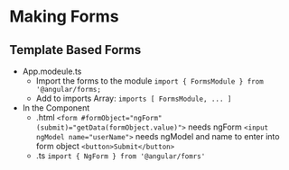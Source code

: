 # Making Forms
## Template Based Forms
- App.modeule.ts 
    - Import the forms to the module 
      `import { FormsModule } from '@angular/forms;`
    - Add to imports Array:
      `imports [ FormsModule, ... ]`
- In the Component
    - .html
    `<form #formObject="ngForm" (submit)="getData(formObject.value)">` needs ngForm
      `<input ngModel name="userName">` needs ngModel and name to enter into form object
      `<button>Submit</button>`
    - .ts
    `import { NgForm } from '@angular/fomrs'`
    
